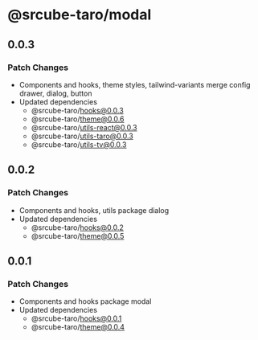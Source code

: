 # @srcube-taro/modal

## 0.0.3

### Patch Changes

- Components and hooks, theme styles, tailwind-variants merge config
    drawer, dialog, button
- Updated dependencies
  - @srcube-taro/hooks@0.0.3
  - @srcube-taro/theme@0.0.6
  - @srcube-taro/utils-react@0.0.3
  - @srcube-taro/utils-taro@0.0.3
  - @srcube-taro/utils-tv@0.0.3

## 0.0.2

### Patch Changes

- Components and hooks, utils package
  dialog
- Updated dependencies
  - @srcube-taro/hooks@0.0.2
  - @srcube-taro/theme@0.0.5

## 0.0.1

### Patch Changes

- Components and hooks package
  modal
- Updated dependencies
  - @srcube-taro/hooks@0.0.1
  - @srcube-taro/theme@0.0.4
